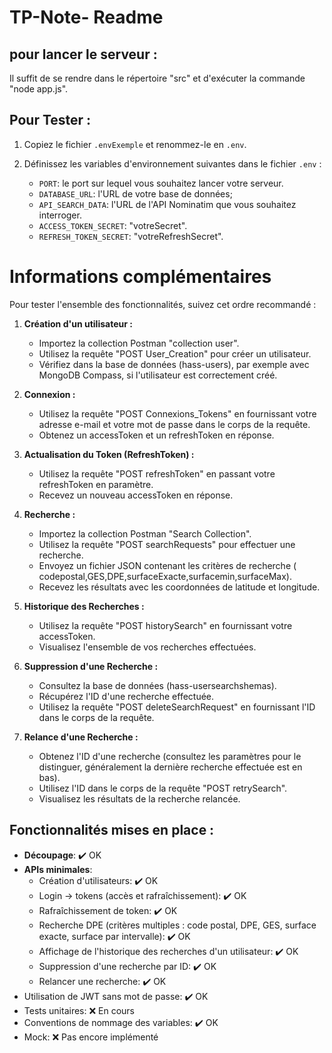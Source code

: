 # TP-Note- Readme
## pour lancer le serveur :

Il suffit de se rendre dans le répertoire "src" et d'exécuter la commande "node app.js".

## Pour Tester :

1. Copiez le fichier `.envExemple` et renommez-le en `.env`.
2. Définissez les variables d'environnement suivantes dans le fichier `.env` :

    - `PORT`: le port sur lequel vous souhaitez lancer votre serveur.
    - `DATABASE_URL`: l'URL de votre base de données;
    - `API_SEARCH_DATA`: l'URL de l'API Nominatim que vous souhaitez interroger.
    - `ACCESS_TOKEN_SECRET`: "votreSecret".
    - `REFRESH_TOKEN_SECRET`: "votreRefreshSecret".

# Informations complémentaires

Pour tester l'ensemble des fonctionnalités, suivez cet ordre recommandé :

1. **Création d'un utilisateur :**
   - Importez la collection Postman "collection user".
   - Utilisez la requête "POST User_Creation" pour créer un utilisateur.
   - Vérifiez dans la base de données (hass-users), par exemple avec MongoDB Compass, si l'utilisateur est correctement créé.

2. **Connexion :**
   - Utilisez la requête "POST Connexions_Tokens" en fournissant votre adresse e-mail et votre mot de passe dans le corps de la requête.
   - Obtenez un accessToken et un refreshToken en réponse.

3. **Actualisation du Token (RefreshToken) :**
   - Utilisez la requête "POST refreshToken" en passant votre refreshToken en paramètre.
   - Recevez un nouveau accessToken en réponse.

4. **Recherche :**
   - Importez la collection Postman "Search Collection".
   - Utilisez la requête "POST searchRequests" pour effectuer une recherche.
   - Envoyez un fichier JSON contenant les critères de recherche ( codepostal,GES,DPE,surfaceExacte,surfacemin,surfaceMax).
   - Recevez les résultats avec les coordonnées de latitude et longitude.

6. **Historique des Recherches :**
   - Utilisez la requête "POST historySearch" en fournissant votre accessToken.
   - Visualisez l'ensemble de vos recherches effectuées.

7. **Suppression d'une Recherche :**
   - Consultez la base de données (hass-usersearchshemas).
   - Récupérez l'ID d'une recherche effectuée.
   - Utilisez la requête "POST deleteSearchRequest" en fournissant l'ID dans le corps de la requête.

8. **Relance d'une Recherche :**
   - Obtenez l'ID d'une recherche (consultez les paramètres pour le distinguer, généralement la dernière recherche effectuée est en bas).
   - Utilisez l'ID dans le corps de la requête "POST retrySearch".
   - Visualisez les résultats de la recherche relancée.

## Fonctionnalités mises en place :

- **Découpage**: ✔️ OK
- **APIs minimales**:
    - Création d'utilisateurs: ✔️ OK
    - Login -> tokens (accès et rafraîchissement): ✔️ OK
    - Rafraîchissement de token: ✔️ OK
    - Recherche DPE (critères multiples : code postal, DPE, GES, surface exacte, surface par intervalle): ✔️ OK
    - Affichage de l'historique des recherches d'un utilisateur: ✔️ OK
    - Suppression d'une recherche par ID: ✔️ OK
    - Relancer une recherche: ✔️ OK
- Utilisation de JWT sans mot de passe: ✔️ OK
- Tests unitaires: ❌ En cours
- Conventions de nommage des variables: ✔️ OK
- Mock: ❌ Pas encore implémenté
